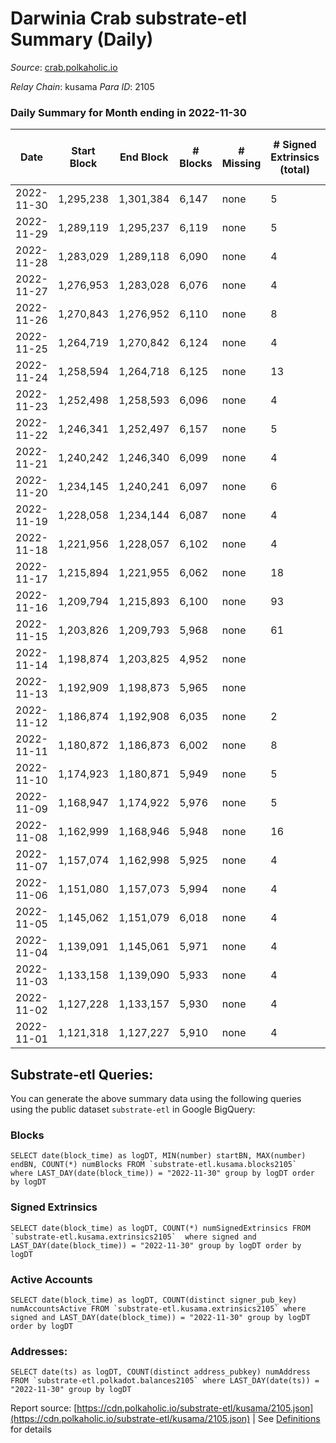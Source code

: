 # Darwinia Crab substrate-etl Summary (Daily)

_Source_: [crab.polkaholic.io](https://crab.polkaholic.io)

*Relay Chain*: kusama
*Para ID*: 2105



### Daily Summary for Month ending in 2022-11-30


| Date | Start Block | End Block | # Blocks | # Missing | # Signed Extrinsics (total) | # Active Accounts | # Addresses with Balances | # Events | # Transfers | # XCM Transfers In | # XCM Transfers Out |
| ---- | ----------- | --------- | -------- | --------- | --------------------------- | ----------------- | ------------------------- | -------- | ----------- | ------------------ | ------------------- |
| 2022-11-30 | 1,295,238 | 1,301,384 | 6,147 | none  | 5 | 2 | 52 | 12,380 | 61 (-) |   | 1  |
| 2022-11-29 | 1,289,119 | 1,295,237 | 6,119 | none  | 5 | 2 | 52 | 12,328 | 61 ($0.003) | 1 ($0.006) | 1 ($0.002) |
| 2022-11-28 | 1,283,029 | 1,289,118 | 6,090 | none  | 4 | 1 | 52 | 12,200 |   |   |   |
| 2022-11-27 | 1,276,953 | 1,283,028 | 6,076 | none  | 4 | 1 | 52 | 12,171 |   |   |   |
| 2022-11-26 | 1,270,843 | 1,276,952 | 6,110 | none  | 8 | 3 |  | 12,326 | 67 ($0.10) |   |   |
| 2022-11-25 | 1,264,719 | 1,270,842 | 6,124 | none  | 4 | 1 | 52 | 12,268 |   |   |   |
| 2022-11-24 | 1,258,594 | 1,264,718 | 6,125 | none  | 13 | 4 | 52 | 12,696 | 353 ($0.15) | 5 ($0.03) | 8 ($0.39) |
| 2022-11-23 | 1,252,498 | 1,258,593 | 6,096 | none  | 4 | 1 | 52 | 12,212 |   |   |   |
| 2022-11-22 | 1,246,341 | 1,252,497 | 6,157 | none  | 5 | 1 |  | 12,337 |   |   |   |
| 2022-11-21 | 1,240,242 | 1,246,340 | 6,099 | none  | 4 | 1 |  | 12,217 |   |   |   |
| 2022-11-20 | 1,234,145 | 1,240,241 | 6,097 | none  | 6 | 1 | 52 | 12,354 | 132 ($0.11) |   |   |
| 2022-11-19 | 1,228,058 | 1,234,144 | 6,087 | none  | 4 | 1 |  | 12,193 |   |   |   |
| 2022-11-18 | 1,221,956 | 1,228,057 | 6,102 | none  | 4 | 1 | 52 | 12,224 |   |   |   |
| 2022-11-17 | 1,215,894 | 1,221,955 | 6,062 | none  | 18 | 6 |  | 12,393 | 178 ($1.74) |   |   |
| 2022-11-16 | 1,209,794 | 1,215,893 | 6,100 | none  | 93 | 7 |  | 13,455 | 809 ($4.20) |   |   |
| 2022-11-15 | 1,203,826 | 1,209,793 | 5,968 | none  | 61 | 5 |  | 12,625 | 399 ($2.44) |   |   |
| 2022-11-14 | 1,198,874 | 1,203,825 | 4,952 | none  |  |  |  | 9,907 |   |   |   |
| 2022-11-13 | 1,192,909 | 1,198,873 | 5,965 | none  |  |  |  | 11,934 |   |   |   |
| 2022-11-12 | 1,186,874 | 1,192,908 | 6,035 | none  | 2 | 1 |  | 12,081 |   |   |   |
| 2022-11-11 | 1,180,872 | 1,186,873 | 6,002 | none  | 8 | 3 |  | 12,112 | 67 ($0.07) |   |   |
| 2022-11-10 | 1,174,923 | 1,180,871 | 5,949 | none  | 5 | 2 |  | 11,989 | 61 ($0.01) |   | 1 ($0.01) |
| 2022-11-09 | 1,168,947 | 1,174,922 | 5,976 | none  | 5 | 2 | 50 | 12,041 | 66 ($0.06) |   |   |
| 2022-11-08 | 1,162,999 | 1,168,946 | 5,948 | none  | 16 | 4 |  | 12,384 | 414 ($0.36) |   |   |
| 2022-11-07 | 1,157,074 | 1,162,998 | 5,925 | none  | 4 | 1 |  | 11,870 |   |   |   |
| 2022-11-06 | 1,151,080 | 1,157,073 | 5,994 | none  | 4 | 1 |  | 12,007 |   |   |   |
| 2022-11-05 | 1,145,062 | 1,151,079 | 6,018 | none  | 4 | 1 |  | 12,055 |   |   |   |
| 2022-11-04 | 1,139,091 | 1,145,061 | 5,971 | none  | 4 | 1 |  | 11,962 |   |   |   |
| 2022-11-03 | 1,133,158 | 1,139,090 | 5,933 | none  | 4 | 1 | 50 | 11,885 |   |   |   |
| 2022-11-02 | 1,127,228 | 1,133,157 | 5,930 | none  | 4 | 1 |  | 11,879 |   |   |   |
| 2022-11-01 | 1,121,318 | 1,127,227 | 5,910 | none  | 4 | 1 | 50 | 11,840 |   |   |   |

## Substrate-etl Queries:
You can generate the above summary data using the following queries using the public dataset `substrate-etl` in Google BigQuery:


### Blocks
```
SELECT date(block_time) as logDT, MIN(number) startBN, MAX(number) endBN, COUNT(*) numBlocks FROM `substrate-etl.kusama.blocks2105`  where LAST_DAY(date(block_time)) = "2022-11-30" group by logDT order by logDT
```


### Signed Extrinsics
```
SELECT date(block_time) as logDT, COUNT(*) numSignedExtrinsics FROM `substrate-etl.kusama.extrinsics2105`  where signed and LAST_DAY(date(block_time)) = "2022-11-30" group by logDT order by logDT
```


### Active Accounts
```
SELECT date(block_time) as logDT, COUNT(distinct signer_pub_key) numAccountsActive FROM `substrate-etl.kusama.extrinsics2105` where signed and LAST_DAY(date(block_time)) = "2022-11-30" group by logDT order by logDT
```


### Addresses:
```
SELECT date(ts) as logDT, COUNT(distinct address_pubkey) numAddress FROM `substrate-etl.polkadot.balances2105` where LAST_DAY(date(ts)) = "2022-11-30" group by logDT
```



Report source: [https://cdn.polkaholic.io/substrate-etl/kusama/2105.json](https://cdn.polkaholic.io/substrate-etl/kusama/2105.json) | See [Definitions](/DEFINITIONS.md) for details
